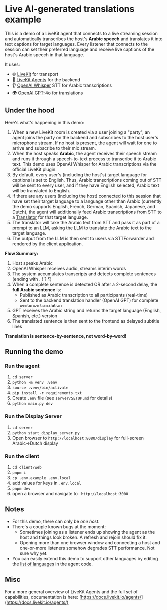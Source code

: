 # Live AI-generated translations example

This is a demo of a LiveKit agent that connects to a live streaming session and automatically transcribes the host's **Arabic speech** and translates it into text captions for target languages. Every listener that connects to the session can set their preferred language and receive live captions of the host's Arabic speech in that language.

It uses:
- 🌐 [LiveKit](https://github.com/livekit/livekit) for transport
- 🤖 [LiveKit Agents](https://github.com/livekit/agents) for the backend
- 👂 [OpenAI Whisper](https://platform.openai.com/) STT for Arabic transcriptions
- 🌍 [OpenAI GPT-4o](https://platform.openai.com/) for translations

## Under the hood

Here's what's happening in this demo:

1. When a new LiveKit room is created via a user joining a "party", an agent joins the party on the backend and subscribes to the host user's microphone stream. If no host is present, the agent will wait for one to arrive and subscribe to their mic stream.
2. When the host speaks **Arabic**, the agent receives their speech stream and runs it through a speech-to-text process to transcribe it to Arabic text. This demo uses OpenAI Whisper for Arabic transcriptions via the official LiveKit plugin.
3. By default, every user's (including the host's) target language for captions is set to English. Thus, Arabic transcriptions coming out of STT will be sent to every user, and if they have English selected, Arabic text will be translated to English.
4. If there are any users (including the host) connected to this session that have set their target language to a language other than Arabic (currently the demo supports English, French, German, Spanish, Japanese, and Dutch), the agent will additionally feed Arabic transcriptions from STT to a [Translator](https://github.com/livekit/live-translated-captioning/blob/aea6bae217a462614252f6b84232a337b7ac0f84/server/main.py#L34) for that target language.
5. The translator will take the Arabic text from STT and pass it as part of a prompt to an LLM, asking the LLM to translate the Arabic text to the target language.
6. The output from the LLM is then sent to users via STTForwarder and rendered by the client application.

**Flow Summary:**
1. Host speaks Arabic
2. OpenAI Whisper receives audio, streams interim words  
3. The system accumulates transcripts and detects complete sentences (ending with . ! ? ؟)
4. When a complete sentence is detected OR after a 2-second delay, the **full Arabic sentence** is:
   - Published as Arabic transcription to all participants (real-time)
   - Sent to the backend translation handler (OpenAI GPT) for complete sentence translation
5. GPT receives the Arabic string and returns the target language (English, Spanish, etc.) version
6. The translated sentence is then sent to the frontend as delayed subtitle lines

**Translation is sentence-by-sentence, not word-by-word!**

## Running the demo

### Run the agent
1. `cd server`
2. `python -m venv .venv`
3. `source .venv/bin/activate`
4. `pip install -r requirements.txt`
5. Create `.env` file (see `server/SETUP.md` for details)
6. `python main.py dev`


### Run the Display Server
1. `cd server`
2. `python start_display_server.py`
3. Open browser to `http://localhost:8080/display` for full-screen Arabic→Dutch display


### Run the client
1. `cd client/web`
2. `pnpm i`
3. `cp .env.example .env.local`
4. add values for keys in `.env.local`
5. `pnpm dev`
6. open a browser and navigate to ` http://localhost:3000`

## Notes
- For this demo, there can only be *one host*.
- There's a couple known bugs at the moment:
  -  Sometimes joining as a listener ends up showing the agent as the host and things look broken. A refresh and rejoin should fix it.
  -  Opening more than one browser window and connecting a host and one-or-more listeners somehow degrades STT performance. Not sure why yet.
- You can easily extend this demo to support other languages by editing the [list of languages](https://github.com/livekit-examples/live-translated-captioning/blob/2e7acc16e7e482d4c34d7b6673343e5b33f96455/server/main.py#L36) in the agent code.

## Misc
For a more general overview of LiveKit Agents and the full set of capabilities, documentation is here: [https://docs.livekit.io/agents/](https://docs.livekit.io/agents/)
